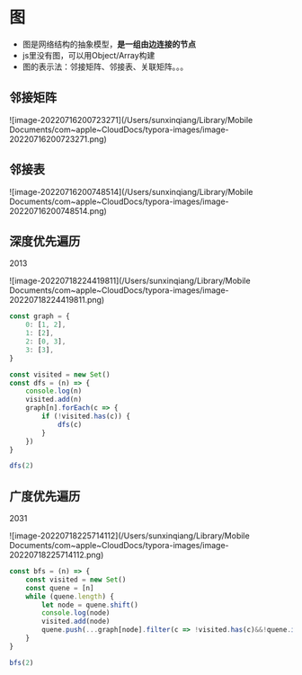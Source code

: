 # 图

- 图是网络结构的抽象模型，**是一组由边连接的节点**
- js里没有图，可以用Object/Array构建
- 图的表示法：邻接矩阵、邻接表、关联矩阵。。。

## 邻接矩阵

![image-20220716200723271](/Users/sunxinqiang/Library/Mobile Documents/com~apple~CloudDocs/typora-images/image-20220716200723271.png)

## 邻接表

![image-20220716200748514](/Users/sunxinqiang/Library/Mobile Documents/com~apple~CloudDocs/typora-images/image-20220716200748514.png)

## 深度优先遍历

2013

![image-20220718224419811](/Users/sunxinqiang/Library/Mobile Documents/com~apple~CloudDocs/typora-images/image-20220718224419811.png)

```js
const graph = {
    0: [1, 2],
    1: [2],
    2: [0, 3],
    3: [3],
}

const visited = new Set()
const dfs = (n) => {
    console.log(n)
    visited.add(n)
    graph[n].forEach(c => {
        if (!visited.has(c)) {
            dfs(c)
        }
    })
}

dfs(2)
```



## 广度优先遍历

2031

![image-20220718225714112](/Users/sunxinqiang/Library/Mobile Documents/com~apple~CloudDocs/typora-images/image-20220718225714112.png)

```js
const bfs = (n) => {
    const visited = new Set()
    const quene = [n]
    while (quene.length) {
        let node = quene.shift()
        console.log(node)
        visited.add(node)
        quene.push(...graph[node].filter(c => !visited.has(c)&&!quene.includes(c)))
    }
}

bfs(2)
```

